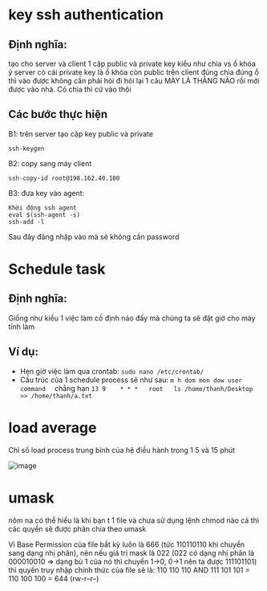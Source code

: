 # key ssh authentication
## Định nghĩa:
tạo cho server và client 1 cặp public và private key kiểu như chìa vs ổ khóa ý server có cái private key là ổ khóa
còn public trên client đúng chìa đúng ổ thì vào được không cần phải hỏi đi hỏi lại 1 câu MÀY LÀ THẰNG NÀO rồi mới được vào nhà. 
Có chìa thì cứ vào thôi
## Các bước thực hiện
B1: trên server tạo cặp key public và private

`ssh-keygen`

B2: copy sang máy client

`ssh-copy-id root@198.162.40.100`

B3: đưa key vào agent:
```
Khời động ssh agent
eval $(ssh-agent -s)
ssh-add -l
```

Sau đây đăng nhập vào mà sẽ không cần password

# Schedule task
## Định nghĩa: 
Giống như kiểu 1 việc làm cố định nào đấy mà chúng ta sẽ đặt giờ cho máy tính làm

## Ví dụ:
- Hẹn giờ việc làm qua crontab:
` sudo nano /etc/crontab/ `
- Cấu trúc của 1 schedule process sẽ như sau:
` m h dom mon dow user  command   `
chẳng hạn
` 13 9    * * *   root   ls /home/thanh/Desktop >> /home/thanh/a.txt  `

# load average
Chỉ số load process trung bình của hệ điều hành trong 1 5 và 15 phút

![image](https://user-images.githubusercontent.com/45547213/50597685-db838600-0eda-11e9-9472-4f15cc748bc0.png)

# umask
nôm na có thể hiểu là khi bạn t 1 file và chưa sử dụng lệnh chmod nào cả thì các quyền sẽ được phân chia theo umask

Vì Base Permission của file bất kỳ luôn là 666 (tức 110110110 khi chuyển sang dạng nhị phân), 
nên nếu giá trị mask là 022 (022 có dạng nhị phân là 000010010 => dạng bù 1 của nó thì chuyển 1->0, 0->1 nên ta được 111101101) 
thì quyền truy nhập chính thức của file sẽ là:
110 110 110 AND 111 101 101 = 110 100 100 = 644 (rw-r–r–)
